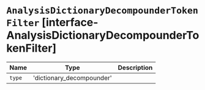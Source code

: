# `AnalysisDictionaryDecompounderTokenFilter` [interface-AnalysisDictionaryDecompounderTokenFilter]

| Name | Type | Description |
| - | - | - |
| `type` | 'dictionary_decompounder' | &nbsp; |

